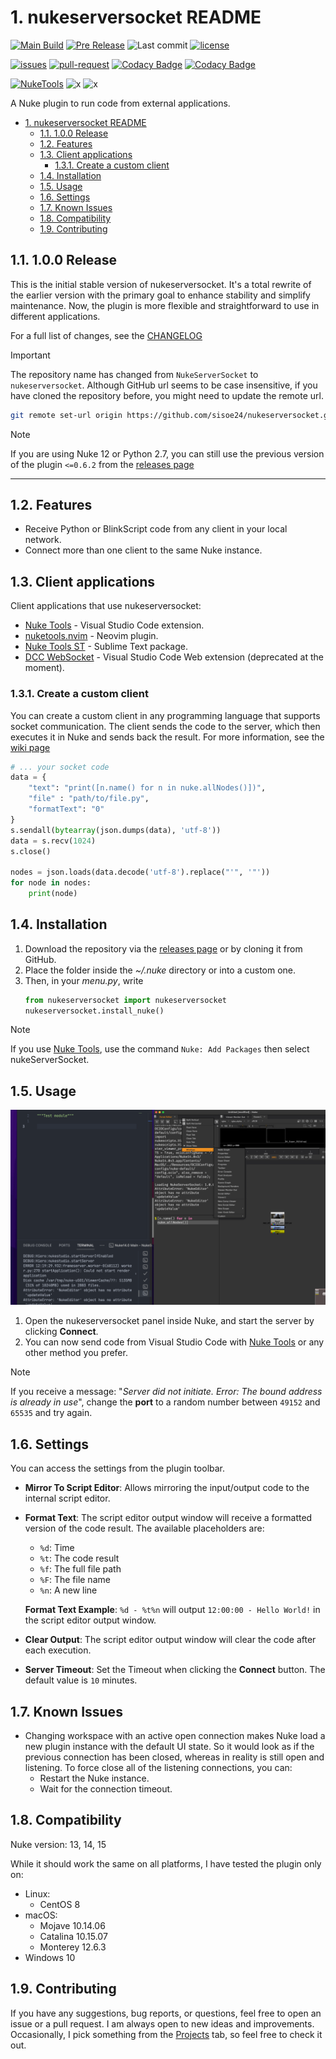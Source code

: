 # 1. nukeserversocket README

[![Main Build](https://img.shields.io/github/v/release/sisoe24/nukeserversocket?label=stable)](https://github.com/sisoe24/nukeserversocket/releases)
[![Pre Release](https://img.shields.io/github/v/release/sisoe24/nukeserversocket?label=pre-release&include_prereleases)](https://github.com/sisoe24/nukeserversocket/releases)
![Last commit](https://img.shields.io/github/last-commit/sisoe24/nukeserversocket)
[![license](https://img.shields.io/github/license/sisoe24/nukeserversocket)](https://github.com/sisoe24/nukeserversocket/blob/main/LICENSE)

[![issues](https://img.shields.io/github/issues/sisoe24/nukeserversocket)](https://github.com/sisoe24/nukeserversocket/issues)
[![pull-request](https://img.shields.io/github/issues-pr/sisoe24/nukeserversocket)](https://github.com/sisoe24/nukeserversocket/pulls)
[![Codacy Badge](https://app.codacy.com/project/badge/Grade/5b59bd7f80c646a8b2b16ad4b8cba599)](https://www.codacy.com/gh/sisoe24/nukeserversocket/dashboard?utm_source=github.com&amp;utm_medium=referral&amp;utm_content=sisoe24/nukeserversocket&amp;utm_campaign=Badge_Grade)
[![Codacy Badge](https://app.codacy.com/project/badge/Coverage/5b59bd7f80c646a8b2b16ad4b8cba599)](https://www.codacy.com/gh/sisoe24/nukeserversocket/dashboard?utm_source=github.com&utm_medium=referral&utm_content=sisoe24/nukeserversocket&utm_campaign=Badge_Coverage)


[![NukeTools](https://img.shields.io/github/v/release/sisoe24/Nuke-Tools?label=NukeTools)](https://marketplace.visualstudio.com/items?itemName=virgilsisoe.nuke-tools)
![x](https://img.shields.io/badge/Python-3.*-success)
![x](https://img.shields.io/badge/Nuke-_13_|_14_|_15-yellow)

A Nuke plugin to run code from external applications.

- [1. nukeserversocket README](#1-nukeserversocket-readme)
  - [1.1. 1.0.0 Release](#11-100-release)
  - [1.2. Features](#12-features)
  - [1.3. Client applications](#13-client-applications)
    - [1.3.1. Create a custom client](#131-create-a-custom-client)
  - [1.4. Installation](#14-installation)
  - [1.5. Usage](#15-usage)
  - [1.6. Settings](#16-settings)
  - [1.7. Known Issues](#17-known-issues)
  - [1.8. Compatibility](#18-compatibility)
  - [1.9. Contributing](#19-contributing)

## 1.1. 1.0.0 Release

This is the initial stable version of nukeserversocket. It's a total rewrite of the earlier version with the primary goal to enhance stability and simplify maintenance. Now, the plugin is more flexible and straightforward to use in different applications.

For a full list of changes, see the [CHANGELOG](https://github.com/sisoe24/nukeserversocket/blob/main/CHANGELOG.md)

>[!IMPORTANT]
> The repository name has changed from `NukeServerSocket` to `nukeserversocket`. Although GitHub url seems to be case insensitive, if you have cloned the repository before, you might need to update the remote url.
> ```bash
> git remote set-url origin https://github.com/sisoe24/nukeserversocket.git
> ```

>[!NOTE]
>If you are using Nuke 12 or Python 2.7, you can still use the previous version of the plugin `<=0.6.2` from the [releases page](https://github.com/sisoe24/nukeserversocket/releases/tag/v0.6.2)
---

## 1.2. Features

- Receive Python or BlinkScript code from any client in your local network.
- Connect more than one client to the same Nuke instance.

## 1.3. Client applications

Client applications that use nukeserversocket:

- [Nuke Tools](https://marketplace.visualstudio.com/items?itemName=virgilsisoe.nuke-tools) - Visual Studio Code extension.
- [nuketools.nvim](https://github.com/sisoe24/nuketools.nvim) - Neovim plugin.
- [Nuke Tools ST](https://packagecontrol.io/packages/NukeToolsST) - Sublime Text package.
- [DCC WebSocket](https://marketplace.visualstudio.com/items?itemName=virgilsisoe.dcc-websocket) - Visual Studio Code Web extension (deprecated at the moment).

### 1.3.1. Create a custom client

You can create a custom client in any programming language that supports socket communication. The client sends the code to the server, which then executes it in Nuke and sends back the result. For more information, see the [wiki page](https://github.com/sisoe24/nukeserversocket/wiki/Client-Applications-for-NukeServerSocket)

```py
# ... your socket code
data = {
    "text": "print([n.name() for n in nuke.allNodes()])",
    "file" : "path/to/file.py",
    "formatText": "0"
}
s.sendall(bytearray(json.dumps(data), 'utf-8'))
data = s.recv(1024)
s.close()

nodes = json.loads(data.decode('utf-8').replace("'", '"'))
for node in nodes:
    print(node)
```

## 1.4. Installation

1. Download the repository via the [releases page](https://github.com/sisoe24/nukeserversocket/releases) or by cloning it from GitHub.
2. Place the folder inside the _~/.nuke_ directory or into a custom one.
3. Then, in your _menu.py_, write
     ```python
     from nukeserversocket import nukeserversocket
     nukeserversocket.install_nuke()
     ```

>[!NOTE]
> If you use [Nuke Tools](https://marketplace.visualstudio.com/items?itemName=virgilsisoe.nuke-tools), use the command `Nuke: Add Packages` then select nukeServerSocket.

## 1.5. Usage

![Execute Code](images/run_code.gif)

1. Open the nukeserversocket panel inside Nuke, and start the server by clicking **Connect**.
2. You can now send code from Visual Studio Code with [Nuke Tools](https://marketplace.visualstudio.com/items?itemName=virgilsisoe.nuke-tools) or any other method you prefer.

>[!NOTE]
> If you receive a message: "_Server did not initiate. Error: The bound address is already in use_", change the **port** to a random number between `49152` and `65535` and try again.

## 1.6. Settings

You can access the settings from the plugin toolbar.

- **Mirror To Script Editor**: Allows mirroring the input/output code to the internal script editor.
- **Format Text**: The script editor output window will receive a formatted version of the code result. The available placeholders are:

  - `%d`: Time
  - `%t`: The code result
  - `%f`: The full file path
  - `%F`: The file name
  - `%n`: A new line

   **Format Text Example**: `%d - %t%n` will output `12:00:00 - Hello World!` in the script editor output window.

- **Clear Output**: The script editor output window will clear the code after each execution.
- **Server Timeout**: Set the Timeout when clicking the **Connect** button. The default value is `10` minutes.

## 1.7. Known Issues

- Changing workspace with an active open connection makes Nuke load a new plugin instance with the default UI state. So it would look as if the previous connection has been closed, whereas in reality is still open and listening. To force close all of the listening connections, you can:
  - Restart the Nuke instance.
  - Wait for the connection timeout.

## 1.8. Compatibility

Nuke version: 13, 14, 15

While it should work the same on all platforms, I have tested the plugin only on:

- Linux:
  - CentOS 8
- macOS:
  - Mojave 10.14.06
  - Catalina 10.15.07
  - Monterey 12.6.3
- Windows 10


## 1.9. Contributing

If you have any suggestions, bug reports, or questions, feel free to open an issue or a pull request. I am always open to new ideas and improvements. Occasionally, I pick something from the [Projects](https://github.com/users/sisoe24/projects/4) tab, so feel free to check it out.
